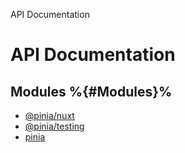 API Documentation

# API Documentation

## Modules %{#Modules}%

- [@pinia/nuxt](modules/pinia_nuxt.md)
- [@pinia/testing](modules/pinia_testing.md)
- [pinia](modules/pinia.md)
